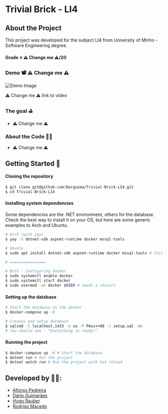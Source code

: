 # Trivial Brick - LI4

## About the Project

This project was developed for the subject LI4 from University of Minho - Software Engineering degree.

#### Grade ⭐️ ⚠️ Change me ⚠️/20

### Demo 📽️ ⚠️ Change me ⚠️

![Demo Image](./readme/_.png)

⚠️ Change me ⚠️ link to video

### The goal ⛳️

* ⚠️ Change me ⚠️ 

### About the Code 🧑‍💻

* ⚠️ Change me ⚠️ 

## Getting Started 🚀

#### Cloning the repository

```bash
$ git clone git@github.com:Darguima/Trivial-Brick-LI4.git
$ cd Trivial-Brick-LI4
```

#### Installing system dependencies

Some dependencies are the .NET environment, others for the database. Check the best way to install it on your OS, but here are some generic examples to Arch and Ubuntu.

```bash
# Arch (with yay)
$ yay -S dotnet-sdk aspnet-runtime docker mssql-tools

# Ubuntu
$ sudo apt install dotnet-sdk aspnet-runtime docker mssql-tools # this shouldn't work

# ================

# Both - Configuring docker
$ sudo systemctl enable docker
$ sudo systemctl start docker
$ sudo usermod -aG docker $USER # needs a restart
```

#### Setting up the database

```bash
# Start the database on the docker
$ docker-compose up -d

# Creates and setup database
$ sqlcmd -S localhost,1433 -U sa -P PAss++00 -i setup.sql -No
# You should see - "Everything is ready!"
```

#### Running the project

```bash
$ docker-compose up -d # Start the database
$ dotnet run # Run the project
$ dotnet watch run # Run the project with hot reload
```

## Developed by 🧑‍💻:

- [Afonso Pedreira](https://github.com/afooonso)
- [Dário Guimarães](https://github.com/darguima)
- [Hugo Rauber](https://github.com/HugoLRauber)
- [Rodrigo Macedo](https://github.com/rmufasa)
